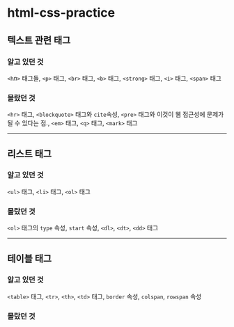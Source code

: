 # html-css-practice

## 텍스트 관련 태그

### 알고 있던 것

`<h`_n_`>` 태그들, `<p>` 태그, `<br>` 태그, `<b>` 태그, `<strong>` 태그, `<i>` 태그, `<span>` 태그

### 몰랐던 것

`<hr>` 태그, `<blockquote>` 태그와 `cite`속성, `<pre>` 태그와 이것이 웹 접근성에 문제가 될 수 있다는 점., `<em>` 태그, `<q>` 태그, `<mark>` 태그

---

## 리스트 태그

### 알고 있던 것

`<ul>` 태그, `<li>` 태그, `<ol>` 태그

### 몰랐던 것

`<ol>` 태그의 `type` 속성, `start` 속성, `<dl>`, `<dt>`, `<dd>` 태그

---

## 테이블 태그

### 알고 있던 것

`<table>` 태그, `<tr>`, `<th>`, `<td>` 태그, `border` 속성, `colspan`, `rowspan` 속성

### 몰랐던 것
